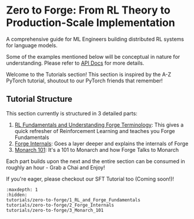 # Zero to Forge: From RL Theory to Production-Scale Implementation

A comprehensive guide for ML Engineers building distributed RL systems for language models.

Some of the examples mentioned below will be conceptual in nature for understanding.
Please refer to [API Docs](./api.html) for more details.

Welcome to the Tutorials section! This section is inspired by the A-Z 
PyTorch tutorial, shoutout to our PyTorch friends that remember!

## Tutorial Structure

This section currently is structured in 3 detailed parts:

1. [RL Fundamentals and Understanding Forge Terminology](tutorials/zero-to-forge/1_RL_and_Forge_Fundamentals): This gives a quick refresher of Reinforcement Learning and teaches you Forge Fundamentals
2. [Forge Internals](tutorials/zero-to-forge/2_Forge_Internals): Goes a layer deeper and explains the internals of Forge
3. [Monarch 101](tutorials/zero-to-forge/3_Monarch_101): It's a 101 to Monarch and how Forge Talks to Monarch

Each part builds upon the next and the entire section can be consumed in roughly an hour - Grab a Chai and Enjoy!

If you're eager, please checkout our SFT Tutorial too (Coming soon!)!

```{toctree}
:maxdepth: 1
:hidden:
tutorials/zero-to-forge/1_RL_and_Forge_Fundamentals
tutorials/zero-to-forge/2_Forge_Internals
tutorials/zero-to-forge/3_Monarch_101
```
